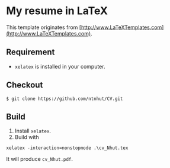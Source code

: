 # My resume in LaTeX
This template originates from [http://www.LaTeXTemplates.com](http://www.LaTeXTemplates.com).

## Requirement
- `xelatex` is installed in your computer.

## Checkout
```
$ git clone https://github.com/ntnhut/CV.git
```
## Build
1. Install `xelatex`.
2. Build with
```
xelatex -interaction=nonstopmode .\cv_Nhut.tex
```
It will produce `cv_Nhut.pdf`.
